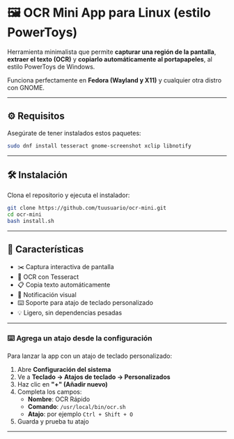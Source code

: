 # 🖼️ OCR Mini App para Linux (estilo PowerToys)

Herramienta minimalista que permite **capturar una región de la pantalla**, **extraer el texto (OCR)** y **copiarlo automáticamente al portapapeles**, al estilo PowerToys de Windows.

Funciona perfectamente en **Fedora (Wayland y X11)** y cualquier otra distro con GNOME.

---

## ⚙️ Requisitos

Asegúrate de tener instalados estos paquetes:

```bash
sudo dnf install tesseract gnome-screenshot xclip libnotify

```
---
## 🛠️ Instalación

Clona el repositorio y ejecuta el instalador:

```bash
git clone https://github.com/tuusuario/ocr-mini.git
cd ocr-mini
bash install.sh
```
---

## 🚀 Características

- ✂️ Captura interactiva de pantalla
- 🧠 OCR con Tesseract
- 📋 Copia texto automáticamente
- 🔔 Notificación visual
- ⌨️ Soporte para atajo de teclado personalizado
- 💡 Ligero, sin dependencias pesadas

---

### ⌨️ Agrega un atajo desde la configuración

Para lanzar la app con un atajo de teclado personalizado:

1. Abre **Configuración del sistema**
2. Ve a **Teclado → Atajos de teclado → Personalizados**
3. Haz clic en **"+" (Añadir nuevo)**
4. Completa los campos:
   - **Nombre**: OCR Rápido
   - **Comando**: `/usr/local/bin/ocr.sh`
   - **Atajo**: por ejemplo `Ctrl + Shift + O`
5. Guarda y prueba tu atajo

---

